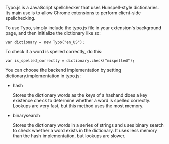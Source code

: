Typo.js is a JavaScript spellchecker that uses Hunspell-style dictionaries.  Its main use is to allow Chrome extensions to perform client-side spellchecking.

To use Typo, simply include the typo.js file in your extension's background page, and then initialize the dictionary like so:

	var dictionary = new Typo("en_US");

To check if a word is spelled correctly, do this:

	var is_spelled_correctly = dictionary.check("mispelled");

You can choose the backend implementation by setting dictionary.implementation in typo.js:

* hash

	Stores the dictionary words as the keys of a hashand does a key existence check to determine whether a word is spelled correctly. Lookups are very fast, but this method uses the most memory.
 
* binarysearch

	Stores the dictionary words in a series of strings and uses binary search to check whether a word exists in the dictionary. It uses less memory than the hash implementation, but lookups are slower.
